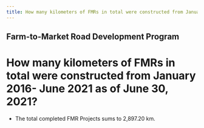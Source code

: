 ```yaml
---
title: How many kilometers of FMRs in total were constructed from January 2016- June 2021 as of June 30 2021
---
```


## Farm-to-Market Road Development Program

# How many kilometers of FMRs in total were constructed from January 2016- June 2021 as of June 30, 2021?


 - The total completed FMR Projects sums to 2,897.20 km.
